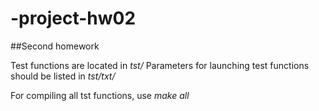 # -project-hw02
##Second homework

Test functions are located in *tst/*
Parameters for launching test functions should be listed in *tst/txt/*

For compiling all tst functions, use *make all*


